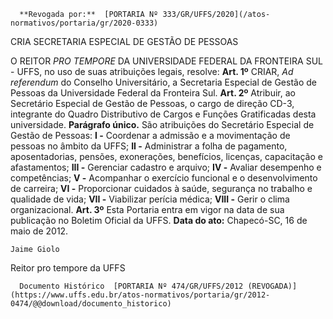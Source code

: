       **Revogada por:**  [PORTARIA Nº 333/GR/UFFS/2020](/atos-normativos/portaria/gr/2020-0333) 

   CRIA SECRETARIA ESPECIAL DE GESTÃO DE PESSOAS  

 O REITOR *PRO TEMPORE*  DA UNIVERSIDADE FEDERAL DA FRONTEIRA SUL - UFFS, no uso de suas atribuições legais, resolve:   **Art. 1º**  CRIAR, *Ad referendum*  do Conselho Universitário, a Secretaria Especial de Gestão de Pessoas da Universidade Federal da Fronteira Sul.   **Art. 2º**  Atribuir, ao Secretário Especial de Gestão de Pessoas, o cargo de direção CD-3, integrante do Quadro Distributivo de Cargos e Funções Gratificadas desta universidade. **Parágrafo único.**  São atribuições do Secretário Especial de Gestão de Pessoas: **I -**  Coordenar a admissão e a movimentação de pessoas no âmbito da UFFS; **II -**  Administrar a folha de pagamento, aposentadorias, pensões, exonerações, benefícios, licenças, capacitação e afastamentos; **III -**  Gerenciar cadastro e arquivo; **IV -**  Avaliar desempenho e competências; **V -**  Acompanhar o exercício funcional e o desenvolvimento de carreira; **VI -**  Proporcionar cuidados à saúde, segurança no trabalho e qualidade de vida; **VII -**  Viabilizar perícia médica; **VIII -**  Gerir o clima organizacional.   **Art. 3º**  Esta Portaria entra em vigor na data de sua publicação no Boletim Oficial da UFFS.        **Data do ato:** Chapecó-SC, 16 de maio de 2012.   
 

    Jaime Giolo   
 Reitor pro tempore da UFFS 

      Documento Histórico  [PORTARIA Nº 474/GR/UFFS/2012 (REVOGADA)](https://www.uffs.edu.br/atos-normativos/portaria/gr/2012-0474/@@download/documento_historico)     
      